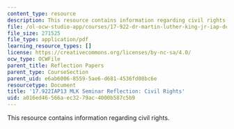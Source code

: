```yaml
---
content_type: resource
description: This resource contains information regarding civil rights.
file: /ol-ocw-studio-app/courses/17-922-dr-martin-luther-king-jr-iap-design-seminar-january-iap-2013/a016ed46566aec3279ac4000b587c5b9_MIT17_922IAP13_RefPapr2A.pdf
file_size: 271525
file_type: application/pdf
learning_resource_types: []
license: https://creativecommons.org/licenses/by-nc-sa/4.0/
ocw_type: OCWFile
parent_title: Reflection Papers
parent_type: CourseSection
parent_uid: e6ab6006-8559-5ae6-d681-4536fd08bc6e
resourcetype: Document
title: '17.922IAP13 MLK Seminar Reflection: Civil Rights'
uid: a016ed46-566a-ec32-79ac-4000b587c5b9
---
```

This resource contains information regarding civil rights.